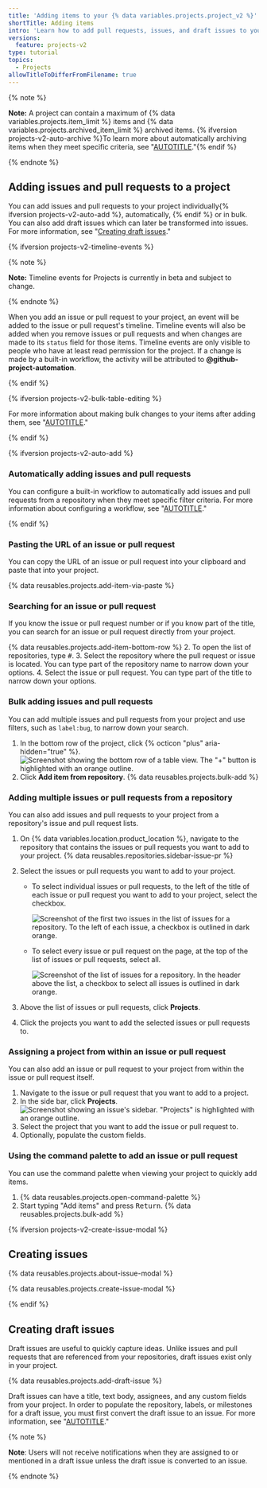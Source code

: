 ```yaml
---
title: 'Adding items to your {% data variables.projects.project_v2 %}'
shortTitle: Adding items
intro: 'Learn how to add pull requests, issues, and draft issues to your projects individually or in bulk.'
versions:
  feature: projects-v2
type: tutorial
topics:
  - Projects
allowTitleToDifferFromFilename: true
---
```


{% note %}

**Note:** A project can contain a maximum of {% data variables.projects.item_limit %} items and {% data variables.projects.archived_item_limit %} archived items. {% ifversion projects-v2-auto-archive %}To learn more about automatically archiving items when they meet specific criteria, see "[AUTOTITLE](/issues/planning-and-tracking-with-projects/automating-your-project/archiving-items-automatically)."{% endif %}

{% endnote %}

## Adding issues and pull requests to a project

You can add issues and pull requests to your project individually{% ifversion projects-v2-auto-add %}, automatically, {% endif %} or in bulk. You can also add draft issues which can later be transformed into issues. For more information, see "[Creating draft issues](#creating-draft-issues)."

{% ifversion projects-v2-timeline-events %}

{% note %}

**Note:** Timeline events for Projects is currently in beta and subject to change.

{% endnote %}

When you add an issue or pull request to your project, an event will be added to the issue or pull request's timeline. Timeline events will also be added when you remove issues or pull requests and when changes are made to its `status` field for those items. Timeline events are only visible to people who have at least read permission for the project. If a change is made by a built-in workflow, the activity will be attributed to **@github-project-automation**.

{% endif %}

{% ifversion projects-v2-bulk-table-editing %}

For more information about making bulk changes to your items after adding them, see "[AUTOTITLE](/issues/planning-and-tracking-with-projects/managing-items-in-your-project/editing-items-in-your-project)."

{% endif %}

{% ifversion projects-v2-auto-add %}

### Automatically adding issues and pull requests

You can configure a built-in workflow to automatically add issues and pull requests from a repository when they meet specific filter criteria. For more information about configuring a workflow, see "[AUTOTITLE](/issues/planning-and-tracking-with-projects/automating-your-project/adding-items-automatically)."

{% endif %}

### Pasting the URL of an issue or pull request

You can copy the URL of an issue or pull request into your clipboard and paste that into your project.

{% data reusables.projects.add-item-via-paste %}

### Searching for an issue or pull request

If you know the issue or pull request number or if you know part of the title, you can search for an issue or pull request directly from your project.

{% data reusables.projects.add-item-bottom-row %}
2. To open the list of repositories, type <kbd>#</kbd>.
3. Select the repository where the pull request or issue is located. You can type part of the repository name to narrow down your options.
4. Select the issue or pull request. You can type part of the title to narrow down your options.

### Bulk adding issues and pull requests

You can add multiple issues and pull requests from your project and use filters, such as `label:bug`, to narrow down your search.

1. In the bottom row of the project, click {% octicon "plus" aria-hidden="true" %}.
  ![Screenshot showing the bottom row of a table view. The "+" button is highlighted with an orange outline.](/assets/images/help/projects-v2/omnibar-add.png)
1. Click **Add item from repository**.
{% data reusables.projects.bulk-add %}

### Adding multiple issues or pull requests from a repository

You can also add issues and pull requests to your project from a repository's issue and pull request lists.

1. On {% data variables.location.product_location %}, navigate to the repository that contains the issues or pull requests you want to add to your project.
{% data reusables.repositories.sidebar-issue-pr %}
1. Select the issues or pull requests you want to add to your project.

   - To select individual issues or pull requests, to the left of the title of each issue or pull request you want to add to your project, select the checkbox.

      ![Screenshot of the first two issues in the list of issues for a repository. To the left of each issue, a checkbox is outlined in dark orange.](/assets/images/help/issues/select-issue-checkbox.png)
   - To select every issue or pull request on the page, at the top of the list of issues or pull requests, select all.

      ![Screenshot of the list of issues for a repository. In the header above the list, a checkbox to select all issues is outlined in dark orange.](/assets/images/help/issues/select-all-checkbox.png)
1. Above the list of issues or pull requests, click **Projects**.
1. Click the projects you want to add the selected issues or pull requests to.

### Assigning a project from within an issue or pull request

You can also add an issue or pull request to your project from within the issue or pull request itself.

1. Navigate to the issue or pull request that you want to add to a project.
2. In the side bar, click **Projects**.
  ![Screenshot showing an issue's sidebar. "Projects" is highlighted with an orange outline.](/assets/images/help/projects-v2/issue-sidebar-projects.png)
3. Select the project that you want to add the issue or pull request to.
4. Optionally, populate the custom fields.

### Using the command palette to add an issue or pull request

You can use the command palette when viewing your project to quickly add items.

1. {% data reusables.projects.open-command-palette %}
1. Start typing "Add items" and press <kbd>Return</kbd>.
{% data reusables.projects.bulk-add %}

{% ifversion projects-v2-create-issue-modal %}

## Creating issues

{% data reusables.projects.about-issue-modal %}

{% data reusables.projects.create-issue-modal %}

{% endif %}

## Creating draft issues

Draft issues are useful to quickly capture ideas. Unlike issues and pull requests that are referenced from your repositories, draft issues exist only in your project.

{% data reusables.projects.add-draft-issue %}

Draft issues can have a title, text body, assignees, and any custom fields from your project. In order to populate the repository, labels, or milestones for a draft issue, you must first convert the draft issue to an issue. For more information, see "[AUTOTITLE](/issues/planning-and-tracking-with-projects/managing-items-in-your-project/converting-draft-issues-to-issues)."

{% note %}

**Note**: Users will not receive notifications when they are assigned to or mentioned in a draft issue unless the draft issue is converted to an issue.

{% endnote %}
